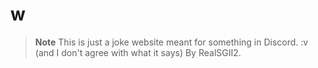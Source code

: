 # w
> **Note**
> This is just a joke website meant for something in Discord. :v
> (and I don't agree with what it says)
By RealSGII2.
